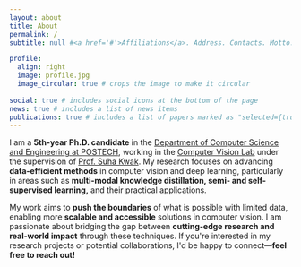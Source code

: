 ```yaml
---
layout: about
title: About
permalink: /
subtitle: null #<a href='#'>Affiliations</a>. Address. Contacts. Motto. Etc.

profile:
  align: right
  image: profile.jpg
  image_circular: true # crops the image to make it circular
  
social: true # includes social icons at the bottom of the page
news: true # includes a list of news items
publications: true # includes a list of papers marked as "selected={true}"
---
```


I am a **5th-year Ph.D. candidate** in the [Department of Computer Science and Engineering at POSTECH](https://ecse.postech.ac.kr/), working in the [Computer Vision Lab](https://cvlab.postech.ac.kr) under the supervision of [Prof. Suha Kwak](https://suhakwak.github.io/). My research focuses on advancing **data-efficient methods** in computer vision and deep learning, particularly in areas such as **multi-modal knowledge distillation, semi- and self-supervised learning,** and their practical applications.  

My work aims to **push the boundaries** of what is possible with limited data, enabling more **scalable and accessible** solutions in computer vision. I am passionate about bridging the gap between **cutting-edge research and real-world impact** through these techniques. If you're interested in my research projects or potential collaborations, I'd be happy to connect—**feel free to reach out!**
